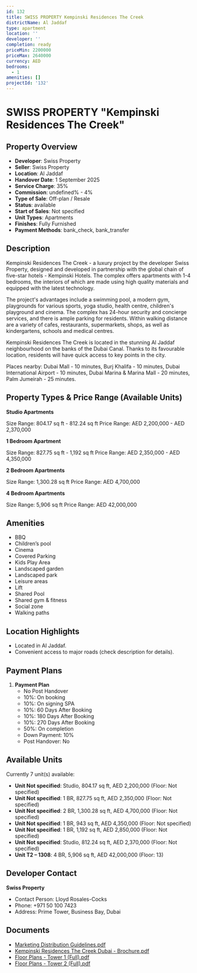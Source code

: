 ```yaml
---
id: 132
title: SWISS PROPERTY Kempinski Residences The Creek
districtName: Al Jaddaf
type: apartment
location: ''
developer: ''
completion: ready
priceMin: 2200000
priceMax: 2640000
currency: AED
bedrooms:
  - 1
amenities: []
projectId: '132'
---
```


# SWISS PROPERTY "Kempinski Residences The Creek"

## Property Overview
- **Developer**: Swiss Property
- **Seller**: Swiss Property
- **Location**: Al Jaddaf
- **Handover Date**: 1 September 2025
- **Service Charge**: 35%
- **Commission**: undefined% - 4%
- **Type of Sale**: Off-plan / Resale
- **Status**: available
- **Start of Sales**: Not specified
- **Unit Types**: Apartments
- **Finishes**: Fully Furnished
- **Payment Methods**: bank_check, bank_transfer

## Description
Kempinski Residences The Creek - a luxury project by the developer Swiss Property, designed and developed in partnership with the global chain of five-star hotels - Kempinski Hotels. The complex offers apartments with 1-4 bedrooms, the interiors of which are made using high quality materials and equipped with the latest technology. 

 The project's advantages include a swimming pool, a modern gym, playgrounds for various sports, yoga studio, health centre, children's playground and cinema. The complex has 24-hour security and concierge services, and there is ample parking for residents. Within walking distance are a variety of cafes, restaurants, supermarkets, shops, as well as kindergartens, schools and medical centres.

 Kempinski Residences The Creek is located in the stunning Al Jaddaf neighbourhood on the banks of the Dubai Canal. Thanks to its favourable location, residents will have quick access to key points in the city.

Places nearby: Dubai Mall - 10 minutes, Burj Khalifa - 10 minutes, Dubai International Airport - 10 minutes, Dubai Marina & Marina Mall - 20 minutes, Palm Jumeirah - 25 minutes.

## Property Types & Price Range (Available Units)
**Studio Apartments**

Size Range: 804.17 sq ft - 812.24 sq ft
Price Range: AED 2,200,000 - AED 2,370,000

**1 Bedroom Apartment**

Size Range: 827.75 sq ft - 1,192 sq ft
Price Range: AED 2,350,000 - AED 4,350,000

**2 Bedroom Apartments**

Size Range: 1,300.28 sq ft
Price Range: AED 4,700,000

**4 Bedroom Apartments**

Size Range: 5,906 sq ft
Price Range: AED 42,000,000

## Amenities
- BBQ
- Children’s pool
- Cinema
- Covered Parking
- Kids Play Area
- Landscaped garden
- Landscaped park
- Leisure areas
- Lift
- Shared Pool
- Shared gym & fitness
- Social zone
- Walking paths

## Location Highlights
- Located in Al Jaddaf.
- Convenient access to major roads (check description for details).

## Payment Plans
1. **Payment Plan**
   - No Post Handover
   - 10%: On booking
   - 10%: On signing SPA
   - 10%: 60 Days After Booking
   - 10%: 180 Days After Booking
   - 10%: 270  Days After Booking
   - 50%: On completion
   - Down Payment: 10%
   - Post Handover: No

## Available Units
Currently 7 unit(s) available:
- **Unit Not specified**: Studio, 804.17 sq ft, AED 2,200,000 (Floor: Not specified)
- **Unit Not specified**: 1 BR, 827.75 sq ft, AED 2,350,000 (Floor: Not specified)
- **Unit Not specified**: 2 BR, 1,300.28 sq ft, AED 4,700,000 (Floor: Not specified)
- **Unit Not specified**: 1 BR, 943 sq ft, AED 4,350,000 (Floor: Not specified)
- **Unit Not specified**: 1 BR, 1,192 sq ft, AED 2,850,000 (Floor: Not specified)
- **Unit Not specified**: Studio, 812.24 sq ft, AED 2,370,000 (Floor: Not specified)
- **Unit T2 – 1308**: 4 BR, 5,906 sq ft, AED 42,000,000 (Floor: 13)

## Developer Contact
**Swiss Property**
- Contact Person: Lloyd Rosales-Cocks
- Phone: +971 50 100 7423
- Address: Prime Tower, Business Bay, Dubai

## Documents
- [Marketing Distribution Guidelines.pdf](https://cdn.geniemap.net/2023/06/22/ALlymhhFIOgf7H1V9sS2RyniVECmcC8p04rO3k4P.pdf)
- [Kempinski Residences The Creek Dubai - Brochure.pdf](https://cdn.geniemap.net/2023/06/22/oLsmVsqzIBuciDqeWBq8r86xjRVuCVFVF0brapej.pdf)
- [Floor Plans - Tower 1 (Full).pdf](https://cdn.geniemap.net/2023/08/04/8AiK5omtsE0QSLGdWo7V4cG5VqOcNjjZcl8i3yMY.pdf)
- [Floor Plans - Tower 2 (Full).pdf](https://cdn.geniemap.net/2023/08/04/5aIxG9l6CLL2sUYuM0tYLC1xFySuuJgHW0SCGqvY.pdf)
